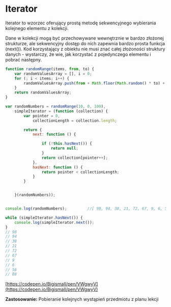 # Iterator

Iterator to wzorzec oferujący prostą metodę sekwencyjnego wybierania kolejnego elementu z kolekcji.

Dane w kolekcji mogą być przechowywane wewnętrznie w bardzo złożonej strukturze, ale sekwencyjny dostęp do nich zapewnia bardzo prosta funkcja \(next\(\)\).  Kod korzystający z obiektu nie musi znać całej złożoności struktury danych - wystarczy, że wie, jak korzystać z pojedynczego elementu i pobrać następny.

```js
function randomRange(items, from, to) {
    var randomValuesArray = [], i = 0;
    for (; i < items; i++) {
        randomValuesArray.push(from + Math.floor(Math.random() * to) + 1);
    }
    return randomValuesArray;
}

var randomNumbers = randomRange(10, 0, 100),
    simpleIterator = (function (collection) {
        var pointer = 0,
            collectionLength = collection.length;

        return {
            next: function () {

                if (!this.hasNext()) {
                    return null;
                }
                return collection[pointer++];
            },
            hasNext: function () {
                return pointer < collectionLength;
            }
        }


    }(randomNumbers));


console.log(randomNumbers);         //[ 98, 94, 38, 21, 72, 67, 9, 6, 56, 88 ]

while (simpleIterator.hasNext()) {
    console.log(simpleIterator.next());
}
// 98
// 94
// 38
// 21
// 72
// 67
// 9
// 6
// 56
// 88
```

[https://codepen.io/Bigismall/pen/VWgwyV](https://codepen.io/Bigismall/pen/VWgwyV)

**Zastosowanie:** Pobieranie kolejnych wystąpień przedmiotu z planu lekcji

